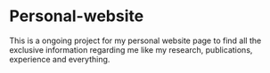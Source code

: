 # Personal-website
This is a ongoing project for my personal website page to find all the exclusive information regarding me like my research, publications, experience and everything.
